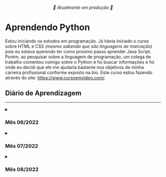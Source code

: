 <h6 align="center"> 🚧 Atualmente em produção 🚧 </h6>
<h1> Aprendendo Python </h1>

Estou iniciando os estudos em programação.
Já hávia iniciado o curso sobre HTML e CSS _(mesmo sabendo que são linguagens de marcação)_ pois eu estava querendo ter como próximo passo aprender Java Script. Porém, ao pesquisar sobre a linguagem de programação, um colega de trabalho comentou comigo sobre o Python e fui buscar informações e foi onde eu decidi que ele me ajudaria bastante nos objetivos de minha carreira profissional conforme exposto na bio.
<a> Este curso estou fazendo através do site: <https://www.cursoemvideo.com/>.</a>

<h2>Diário de Aprendizagem</h2>

---
<details>
<summary><h3>Mês 06/2022</h3></summary>
<details>   
   <summary>03/06/2022</summary>
   
* Aprendi como subir finalmente do PyCharm para o GitHub, eu havia feito sem querer inicialmente, mas agora entendi como funciona a ferramenta.
* Aprendi a estilizar um pouco melhor o GitHub para ficar mais amigável aos parceiros que quiserem colaborar comigo. _(Sejam todos bem vindos)_
</details>

<details>   
   <summary>04/06/2022</summary>

* Por não ter conseguido resolver o exercício 86 e 87 tão satisfatóriamente quanto eu gostaria, eu decidi reassistir às aulas 17 e 18 do curso em vídeo. (Assisti também alguns exercícios pois dentro dos exercícios às vezes o professor insere informações importantes.)
    * Aula 17: [link para a aula](<https://www.cursoemvideo.com/curso/python-3-mundo-3/aulas/listas-em-python/modulos/listas-parte-1/>)
    * Aula 18: [link para a aula](<https://www.cursoemvideo.com/curso/python-3-mundo-3/aulas/listas-em-python/modulos/listas-parte-2/>)
* Entendi que meu erro no exercício 86 foi de não deixar preparada a variável "matriz_numeros" já com os números zerados, devendo serem só substituídos. Pois por mais que o professor guanabara tivesse dito, eu tentei (teimosamente) inserir as informações com o método <code>.append()</code>, visto que eu não havia preenchido a variável com "0".
* Foi importante também que por falta de praticar a manipulação de string's eu havia esquecido como deixar um resultado da forma como eu quero como por exemplo o resultado ser em 5 caractéres e centralizado, usando o comando <code>:^5</code>.
</details>

<details>   
   <summary>08/06/2022</summary>

* No final de semana do dia 04/06, fiquei bastante ruim com uma gripe muito forte. Até suspeitei de COVID, mas graças a Deus o resultado foi negativo para a doença mas vamos lá, sem chorumelas!
* Na atualização de hoje é que fui cair na real que a variável <code>matriz_numeros[l][c]</code> onde <code>[l][c]</code> trata-se dos respectivos índices dos valores da variável. Depois que entendi isso ficou mais fácil, mesmo assim, precisei assistir o vídeo da resolução do exercício mais uma vez para consertar alguns erros. Identifiquei também que cada vez que faço comentários sobre cada passo, consigo absorver melhor o conhecimento do que estou fazendo.
* Estou também apendendo e mexer no aplicativo notion do site <notion.so>, muito bacana. Dá pra fazer muita coisa nele!
</details>

<details>   
   <summary>18/06/2022</summary>

* Fiquei bastante dia sem estudar e isso me deixou muito triste comigo mesmo, me mantenho empenhado em aprender, porém, a desculpa dessa vez foi a visita de meu pai que chegou de viagem e como vejo ele poucas vezes no ano, dei prioridade a ele.
* Hoje finalizei os exercícios 088 e 089. Fiquei bravo comigo mesmo pois percebi que fiz o exercício 088 mais copiando do que de fato aprendendo, sorte a minha que me exijo bastante comentando cada string o que me ajuda a absorver as informações.
* No Exercício 088: Apesar de copiar, pode reparar que fiz ao meu modo o que deu um toque de originalidade. Eu havia me esquecido do detalhe em fazer a cópia da lista que usa o serguinte termo <code>[:]</code>. Isso é muito importante na manipulação das listas. Esse termo quer dizer cópia e se assemelha bastante à manipulação de strings onde ao ter uma string qualquer com uma informação, podemos colocar que queremos do índice 3 até o índice 5 <code>[3:5]</code> ou do índice 4 até o final da string <code>[4:]</code>.
* No Exercício 089: Pode observar que fiz ao meu modo, onde gostei mais da minha solução à solução do prof. Guanabara, pois pude praticar mais a manipulação das listas e, mesmo que na lista composta dele tenha uma lista a mais, eu conseguiria inseri-la com facilidade. Só não fiz por não me parecer lógico criá-la (sei que se trata de exercício, mas achei que dessa forma pratiquei mais).
* Gostei também de relembrar a manipulação das strings, visto que tenho quase "toc" por ver tabelas desorganizadas. 
```Python
print(f'{i:<4}{a[0]:<15}{a[3]:>4.1f}')
```
</details>

<details>   
   <summary>20/06/2022</summary>

* Hoje consegui somente assistir a aula 19 do curso de Python do curso em vídeo, fiz diversas anotações das quais vou compartilhar com vocês aqui embaixo.
    * Link para a [Aula 19](https://www.cursoemvideo.com/curso/python-3-mundo-3/aulas/dicionarios-em-python/modulos/dicionarios/)


<h5>Dicionário</h5>

* Os dicionários são descritos em <code>{}</code>.

* Para adicionar novas chaves (keys) à lista com dicionários, não é necessário usar o <code>append()</code>, basta declarar o novo elemento como no exemplo:

```Python
In[]
dados = {'nome': 'Thiago', 'idade': 35}
dados['sexo'] = 'M'
print(dados)

Out[]
{'nome': 'Thiago', 'idade': 35, 'sexo': 'M'}
```

* Para remover os dados, podemos usar o parâmetro <code>del()</code>.

```Python
In[]
dados = {'nome': 'Thiago', 'idade': 35, 'sexo': 'M'}
dados del ['idade']

print(dados)

Out[]
{'nome': 'Thiago', 'sexo': 'M'}
``` 

* Outra forma de se fazer um dicionário é:

```Python
filme = {'título = Stars Wars
         'ano' = 1977
         'diretor' = 'Geroge Lucas'}
```
O elementos como ‘título’, ‘ano’ e ‘diretor’, são conhecidos no python como chaves (Key’s)

* É importante identificarmos as diferenças entre: Values, Keys e Items. Conforme demonstrações baixo:
  * <code>Values</code>, são as infomações de dentro das keys
  * As <code>Keys</code> são semelhantes aos índices em uma lista.
  * Os <code>Items</code> são todas as informações da lista como Keys e Values. São muito bem utilizadas nas estruturas de repetições.
  
* Nas estruturas de repetições, podemos misturar as 3 formas de estruturas (tuplas, listas e dicionários) podendo ser criado criado uma lista de locadoras (por exemplo) e cada índice dessa lista possuir um dicionário com Keys informando o título, o ano e o diretor.
  
Ou seja um <code>print()</code> nessa estrutura seria da seguinte maneira:

```Python
locadora = [{'titulo': 'Star Wars', 'ano': 1977, 'diretor': 'George Lucas'}, {{'titulo': 'Avangers', 'ano': 2012, 'diretor': 'Joss Whedon'}

In[]
print(locadora[0]['ano'])
print(locadora[1]['titulo'])

Out[]
1977
Avangers
```
 
* No caso de criar cópias de dicionários ou inserir um dicionário dentro de uma lista, temos que fazer da seguinte maneira:

```Python
In[]

estado = dict()  # Cria o dicionário "estado".
brasil = list()  # Cria uma lista "brasil".

for c in range(3):  # Laço de repetição para receber inputs
    estado['uf'] = str(input('Unidade Federativa: '))  # Captura informação para inserir dentro do dicionário "estado" na key 'uf'.
    estado['sigla'] = str(input('Sigla do estado: '))  # Captura informação para inserir dentro do dicionario " estado na key 'sigla'.
    brasil.append(estado.copy())  # INSERE UMA CÓPIA DO ESTADO DENTRO DA LISTA BRASIL. ANTES QUANDO INSERIAMOS UMA LISTA DENTRO DA OUTRA USÁVAMOS O FATIAMENTO DE STRING [:].
    
for e in brasil:  # Cria laço de repetição para ler dentro da lista brasil.
    for u, s in e.items():  # Cria laço de repetição para ler dentro dos dicionários que estão dentro da lista brasil (utilizo o "e" e não o estado, pois ele está subordinado (identado) ao "for" acima.)
        print(f'O campo {u} tem valor {s}')  # Imprime os resultados dos dicionários em f'string.


Terminal[]

Unidade Federativa: "MATO GROSSO"
Sigla do estado: "MT"
Unidade Federativa: "SÃO PAULO"
Sigla do estado: "SP"
Unidade Federativa: "ACRE"
Sigla do estado: "AC"

Out[]

O campo uf tem valor MATO GROSSO
O campo sigla tem valor MT
O campo uf tem valor SÃO PAULO
O campo sigla tem valor SP
O campo uf tem valor ACRE
O campo sigla tem valor AC

```
Como podemos observar no caso de listas usávamos o fatiamento de string que demosntra o total da string <code>[:]</code>. Para dicionários usa o métido próprio chamado <code>copy()</code>.

*  Aprendi também a realçar blocos de código em _markdown_, para ficar mais amigável o entendimento com vocês. Muito legal.
</details>

<details>   
   <summary>25/06/2022</summary>

* Hoje somente criei os exercícios, nem tentei executá-los pois tive um dia bastante corrido e gostaria de ao menos ter deixado isso pronto hoje. Sei que foi bastante rapido, porém, me comprometo no próximo commit ter um progresso melhor.
</details>

<details>   
   <summary>26/06/2022</summary>

* Na resolução dos exercícios de hoje, fiz com facilidade o exercício 090, porém o 091 tive dificuldades pois além do professor ensinar um novo import, eu estava tentando criar dicionários com nome e jogo para depois inserir no dicionário, como não consegui, tentei fazer como na explicação da aula 19 e fazer como lista, porém, sem sucesso.
Mas pude perceber que não é o caminho totalmente errado, pois no import do <code>operator</code>, ele tranforma o dicionário em lista, pois inicialmente o prof. Guanabara até chegou de orientar a colocar o "ranking" como dicionário e o <code>operator</code> transformou o dicionário em lista. Com isso, me despertou a curiosidade de fazer como eu estava imaginando, bater um pouco a cabeça e tentar concluir o exercício como fiz inicialmente e depois usar o método <code>sort()</code> na lista de cada jogada.
</details>

<details>   
   <summary>28/06/2022</summary>

* Hoje senti muita facilidade em ambos os exercícios:
    * Exercício 092:
    * Notei que o prof. Guanabara, utilizou um import diferente do que vinha utilizando como aconteceu nos exercícios 032 e 039 (não li sobre o import do <code>datetime</code> que ele utilizou dessa vez);
    * Notei também que fiz codei diferente dele, conforme abaixo.
```python
Prof_Guanabara[]
trabalhador = dict()
trabalhador['nome'] = str(input('Nome: '))
...

Thiago[]
trabalhador = {'nome': str(input('Nome: ')).strip().upper(),
               'idade': date.today().year - int(input('Ano de nascimento: ')),
               'ctps': int(input('Nº CTPS (0 se não tem): '))}

```
   
   * Exercício 093:
      * Fizemos um pouco diferentes, porém dessa vez, gostei mais da minha solução, visto que tive a atenção de enumerar para o usuário preencher no relatório a informação da primeira partida mostrando o número 1 e o prof. fez mostrando o índice da lista (deu mólim professor. rsrsrs. Abçs).
      * Outro detalhe que gostei mais também, foi que no último _print_, pude treinar utilizando a toda a parte do fatiamento mesclando key com chave. Foi muito legal.
</details>
</details>


<details>
  
<summary><h3>Mês 07/2022</h3></summary>
<details>
   <summary>02/07/2022</summary>

* Solucionei o exercício 094. Foi muito divertido resolver ele, apesar de quebrar um pouco a cabeça. A primeira parte que foi de escrever o programa em si, foi até facil, fazendo as validações e tudo mais.

* Na hora de imprirmir os resultados foi que quebrei um pouco mais a cabeça, foi bom que aprendi sozinho uma forma diferente da que o prof. Guanabara ensina e gostei de fazê-lo dessa forma, por isso até permaneci desse jeito.
</details>

<details>
   <summary>13/07/2022</summary>
   
* Assisti a aula 20 do mundo 3 do curso em vídeo, muito bom aprendi sobre funções sem parâmetros, com parâmetros e com listas.
    * Segue link para [Aula 20](<https://www.cursoemvideo.com/curso/python-3-mundo-3/aulas/funcoes-em-python/modulos/funcoes-parte-1/>)

* Compartilhando o aprendizado...
    * Para criar uma função basta chamar o método <code>def()</code>, simples assim e assim criar diversas *rotinas* que o programa irá te ajudar fazer.

* Função sem Parâmetros: Para chamar uma função sem parâmetros, basta chamar o método <code>def()</code>, descrever o nome da função, colocar os <code>()</code> e abaixo e aninhado (identado), programar a função a ser criada. Ex:
        
```python
IN[]

def lin():
print('-' * 30)
# O Python pede duas linhas após as funções


lin()
print('  THIAGO PINTO É BOM ')
lin()

OUT[]
------------------------------
  THIAGO PINTO É BOM 
------------------------------
```

* Função *com* Parâmetros: Para chamar uma função com parâmetros, basta chamar o método <code>def</code>, descrever o nome da função, colocar os <code>()</code> onde dentro dele estará o nome do parâmetro a ser colocado na função ex: <code>(txt)</code> e abaixo e aninhado (identado), programar a função a ser criada. Ex:
        
        
```python

IN[]


def título(txt):
    print('-' * 30)
    print(txt)
    print('-' * 30)


título('   THIAGO É MUITO BOM!    ')

OUT[]
------------------------------
   THIAGO É MUITO BOM!    
------------------------------
```

* outros exemplos de parâmetros são:
    
```python
IN[]


def soma(a, b):
    s = a + b
    print(s)


# Programa Principal
soma(4, 5)
soma(8, 9)
soma(2, 1)
soma(b=3, a=18)  # Pode-se inclusive indicar qual é cada parâmetro, inclusive sem seguir a ordem de parâmetros criada na função.

"""# soma(4)"""  # Essa função dará erro, pois a função criada, pede dois parâmetros "(a, b) e foi colocado somente 1 "4".


OUT[]

9
17
3
21
```

```python
IN[]

def soma(a, b):
    print(f'A = {a} e B = {b}')
    s = a + b
    print(f'A soma de A + B é: {s}')
    print(s)


# Programa Principal
soma(b=4, a=5)

OUT[]
A = 5 e B = 4
A soma de A + B é: 9
9
```

* Podemos também empacotar funções (coisa que várias linguagens não fazem) onde a única diferença da forma anterior é somente colocar um "*" antes do nome do parâmetro como nos exemplos abaixo.

```python
IN[]

def contador(* núm):
    print(núm)


contador(5, 6, 9)
contador(3, 2, 1)
contador(9, 8, 5, 1, 3, 8, 7)

OUT[]

(5, 6, 9)
(3, 2, 1)
(9, 8, 5, 1, 3, 8, 7)

```

```python
IN[]

def contador(* núm):
    for valor in núm:
        print(f'{valor} | ', end='')
    print('FIM!')


contador(5, 6, 9)
contador(3, 2, 1)
contador(9, 8, 5, 1, 3, 8, 7)

OUT[]
5 | 6 | 9 | FIM!
3 | 2 | 1 | FIM!
9 | 8 | 5 | 1 | 3 | 8 | 7 | FIM!
```

```python
IN[]
def contador(* núm):
    tam = len(núm)
    print(f'Recebi os valores {núm} eles tem o tamanho de {tam} números.')


contador(5, 6, 9)
contador(3, 2, 1, 0)
contador(9, 8, 5, 1, 3, 8, 7)

OUT[]
Recebi os valores (5, 6, 9) eles tem o tamanho de 3 números.
Recebi os valores (3, 2, 1, 0) eles tem o tamanho de 4 números.
Recebi os valores (9, 8, 5, 1, 3, 8, 7) eles tem o tamanho de 7 números.
```

* Função com listas: Essas funções vão ser bastante úteis, visto que nas formas anteriores, os resultados das funções saem como tuplas. Porém da forma abaixo, elas saem como lista o que pode ser interessante para criar diversas funções bem específicas. veja alguns exemplos.
    
    
```python
IN[]
def dobra(lst):
    pos = 0
    while pos < len(lst):
        lst[pos] *= 2
        pos += 1


valores = [6, 3, 9, 1, 0, 2]
dobra(valores)
print(valores)

OUT[]
[12, 6, 18, 2, 0, 4]
```

```python
IN[]

def soma(* valores):
    s = 0
    for num in valores:
        s += num
    print(f'Somando os valores{valores}, temos {s}.')


soma(5, 2)
soma(2, 9, 4)


OUT[]

Somando os valores(5, 2), temos 7.
Somando os valores(2, 9, 4), temos 15.
```

* Aproveitei o embalo e já fiz o exercício 096 que foi bastante intuitivo, pois agora tenho que me forçar a pensar na forma de criação das funções e seuas interações.
</details>

<details>
   <summary>15/07/2022</summary>

* Na resolução do exercício 97, fiz um pouco diferente do prof. Guanabara, mas a forma dele foi mais inteligente.
* No exercício 98, comecei até bem, porém, não tive os insights para terminar o exercício sozinho. Tive que olhar a solução do professor. Apesar de serem soluções que já aprendi, vejo que tenho que buscar a pensar mais como fatiar cada processo que o programa tem que fazer e observar mais qual string deve vir primeiro e suas corretas indentações. Mas no geral, sei que tive a idéia correta. Só não consegui implementar.

</details>

<details>
   <summary>23 e 25/07/2022</summary>

* Após alguns dias sem estudar e já sofrendo abstinência, no dia 23/07 decidi fazer o exercício 99 sem relembrar a aula 20, pois queria trabalhar um pouco minha memória. Como não consegui compreender a montagem inicial da solução do exercício, tive dificuldades e decidi no dia 23 mesmo ver a resposta e fazer junto com o professor. Pode observar que tentei, pois partes do script que fiz está diferente do professor pois reaproveitei o que eu já havia produzido.
* No dia 25, decidi recriar o exercício (99b) para tentar fazer sem olhar buscando fazer do meu jeito. Como comecei tarde, acabei não criando a funcionalidade sleep pois identifiquei que na versão que estou utilizando do pyhton (2022.1.3) ainda persiste a inconsistencia na biblioteca dentro da função conforme dito pelo professor. Como já tem quase um ano do vídeo criado, começo a me perguntar... Será que é uma inconsistencia mesmo?

</details>
</details>

<details>
<summary><h3>Mês 08/2022</h3></summary>

<details>
   <summary>09/08/2022</summary>

* Retornei aos estudos novamente já resolvendo o exercício 100. Porém para resolvê-lo precisei relembrar a aula 20 e daí foi fácil, foi só jogar as funções na tela e correr pro abraço.
* Aproveitei já assisti a aula 21 que ficou bem cumprida e vou tentar resumir a aula aqui amanhã no meu horário de almoço.
* Já criei também os exercícios 101 a 106 para começar a fazer também nessa semana.
</details>

<details>
   <summary>22/08/2022</summary>

* Sim... Estou devendo o resumo da aula 21, mas vou repassar para vocês assim que possível, pois não quero fazer somente colando aqui no corpo do README, quero fazer com todas as imagens e detalhes que vocês merecem.
* Resolvi as aulas 101 a 103 hoje aproveitando mais um momento de enfermidade que tive (já aproveitei e tomei uma benzetacil pra resolver de vez isso. Caso não saiba o que é, veja um vídeo do Thiago Ventura no youtube, é bem engraçado o jeito dele falar da experiência que ele teve ao tomá-la também).
CHEEEGAAAA de enrolação, bora pras observações.
    * Ex101 - Consegui fazê-lo com tranquilidade porém eu havia me esquecido de como utilizar a função <code>date</code> após a importação da biblioteca <code>datetime</code>, depois que relembrei assistindo a parte do vídeo onde demonstrava, pausei, e daí executei o exercício e vi que havia dado tudo certo. Sabia no fundo que esse era o único erro.
    * ex102 - Resolvi sozinho, Um desafio que tive, foi entender que o show vem como padrão <code>True</code> depois de fazer alguns testes, entendi que tem que começar com <code>False</code> e daí beleza. O único problema é que me faltou criatividade ao final em descrever na formula finalizando o total da fatoração com o símbolo de "=". Mas a formula estava OK também. Muito legal.
    * ex103 - Tive duas situações, primeiro que barrei na questão do número de gols não aceitar o 0, portanto, depois de quebrar um pouco a cabeça, decidi olhar a forma de resolver o exercício e aí comprendi e uma coisa me chamou a atenção, vi que o professor Guanabara não chamou a função <code>ficha()</code> dele. Aliás, corrijo aqui o que eu estava escrevendo, vi sim que ele chamou a função <code>ficha()</code> quando estava validando a variável <code>n</code>. A outra situação é que eu não consegui fazer com que o parâmetro "desconhecido" no meu parâmetro <code>nome_jogador()</code> ficasse como opicional já com a descrição "<desconhecido>".
OBS: Será que estou ficando preguiçoso demais ao estudar olhando diretamente o resultado no vídeo do respectivo exercício? Acho que eu deveria "googlar" mais ao invés de buscar o resultado no exercício. Puxando na memória aqui... Eu fazia isso com mais afinco no início, agora eu faço sim, porém com menos perseverança.
</details>
</details>

